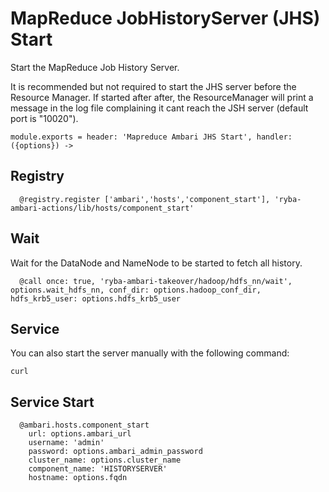 
# MapReduce JobHistoryServer (JHS) Start

Start the MapReduce Job History Server.

It is recommended but not required to start the JHS server before the Resource
Manager. If started after after, the ResourceManager will print a message in the
log file complaining it cant reach the JSH server (default port is "10020").

    module.exports = header: 'Mapreduce Ambari JHS Start', handler: ({options}) ->

## Registry

      @registry.register ['ambari','hosts','component_start'], 'ryba-ambari-actions/lib/hosts/component_start'

## Wait

Wait for the DataNode and NameNode to be started to fetch all history.

      @call once: true, 'ryba-ambari-takeover/hadoop/hdfs_nn/wait', options.wait_hdfs_nn, conf_dir: options.hadoop_conf_dir, hdfs_krb5_user: options.hdfs_krb5_user

## Service

You can also start the server manually with the following command:

```
curl 
```

## Service Start

      @ambari.hosts.component_start
        url: options.ambari_url
        username: 'admin'
        password: options.ambari_admin_password
        cluster_name: options.cluster_name
        component_name: 'HISTORYSERVER'
        hostname: options.fqdn
